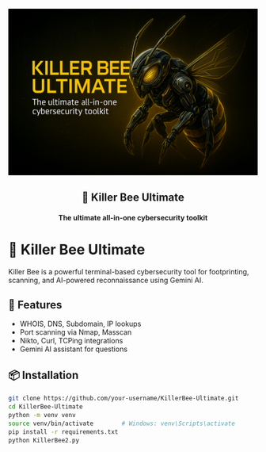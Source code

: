 <p align="center">
  <img src="https://raw.githubusercontent.com/smilymouth/KillerBee-Ultimate/main/banner.png" width="800"/>
</p>

<h2 align="center">🐝 Killer Bee Ultimate</h2>
<h4 align="center">The ultimate all-in-one cybersecurity toolkit</h4>

# 🐝 Killer Bee Ultimate

Killer Bee is a powerful terminal-based cybersecurity tool for footprinting, scanning, and AI-powered reconnaissance using Gemini AI.

## 🔧 Features
- WHOIS, DNS, Subdomain, IP lookups
- Port scanning via Nmap, Masscan
- Nikto, Curl, TCPing integrations
- Gemini AI assistant for questions

## 📦 Installation

```bash
git clone https://github.com/your-username/KillerBee-Ultimate.git
cd KillerBee-Ultimate
python -m venv venv
source venv/bin/activate        # Windows: venv\Scripts\activate
pip install -r requirements.txt
python KillerBee2.py
